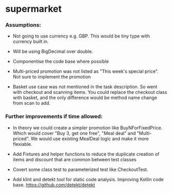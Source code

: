 # supermarket


### Assumptions: 
* Not going to use currency e.g. GBP. This would be tiny type with currency built in.

* Will be using BigDecimal over double.  

* Componentise the code base where possible  

* Multi-priced promotion was not listed as "This week's special price". Not sure to implement the promotion

* Basket use case was not mentioned in the task description. So went with checkout and scanning items. You could replace 
  the checkout class with basket, and the only difference would be method name change from scan to add.


### Further improvements if time allowed:
* In theory we could create a simpler promotion like BuyNForFixedPrice. Which  would cover "Buy 3, get one free", 
  "Meal deal" and "Multi-priced". We would use existing MealDeal logic and make it more flexiable.

* Add Fixtures and helper functions to reduce the duplicate creation of items and discount that are common between test classes

* Covert some class test to parameterized test like CheckoutTest.

* Add klint and detekt tool for static code analysis. Improving Kotlin code base.
  https://github.com/detekt/detekt